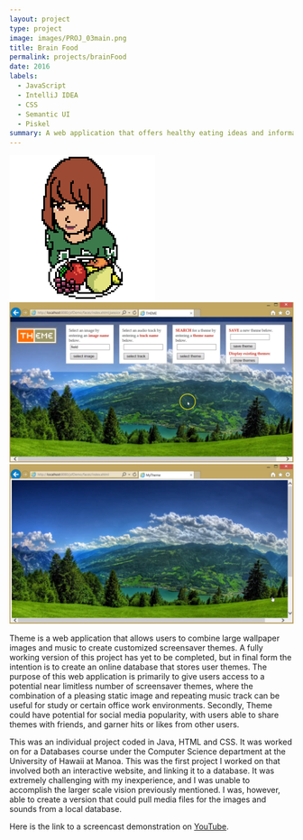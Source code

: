 ```yaml
---
layout: project
type: project
image: images/PROJ_03main.png
title: Brain Food
permalink: projects/brainFood
date: 2016
labels:
  - JavaScript
  - IntelliJ IDEA
  - CSS
  - Semantic UI
  - Piskel
summary: A web application that offers healthy eating ideas and information about locations near the UH Manoa campus where you can buy ingredients for recipes as well as healthy meals.
---
```


<div class="ui small rounded images">
  <img class="ui image" src="../images/PROJ04_bfgirl.png">
  <img class="ui image" src="../images/Screenshot (2).png">
  <img class="ui image" src="../images/Screenshot (3).png">
</div>

Theme is a web application that allows users to combine large wallpaper images and music to create customized screensaver themes.  A fully working version of this project has yet to be completed, but in final form the intention is to create an online database that stores user themes.  The purpose of this web application is primarily to give users access to a potential near limitless number of screensaver themes, where the combination of a pleasing static image and repeating music track can be useful for study or certain office work environments.  Secondly, Theme could have potential for social media popularity, with users able to share themes with friends, and garner hits or likes from other users.

This was an individual project coded in Java, HTML and CSS.  It was worked on for a Databases course under the Computer Science department at the University of Hawaii at Manoa.  This was the first project I worked on that involved both an interactive website, and linking it to a database.  It was extremely challenging with my inexperience, and I was unable to accomplish the larger scale vision previously mentioned.  I was, however, able to create a version that could pull media files for the images and sounds from a local database.

Here is the link to a screencast demonstration on [YouTube](https://www.youtube.com/watch?v=qz7JNBZB3hA).
